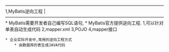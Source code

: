 ――――――――――――――――――――――――――――――――――――
1,MyBatis逆向工程					|
――――――――――――――――――――――――――――――――――――
	* MyBatis需要开发者自己编写SQL语句,
	* MyBatis官方提供逆向工程.
		1,可以针对单表自动生成代码
		2,mapper.xml
		3,POJO
		4,mapper接口
	
	* 企业实际开发中,常用的逆向工程方式
		* 由数据库的表生成JAVA代码
	
